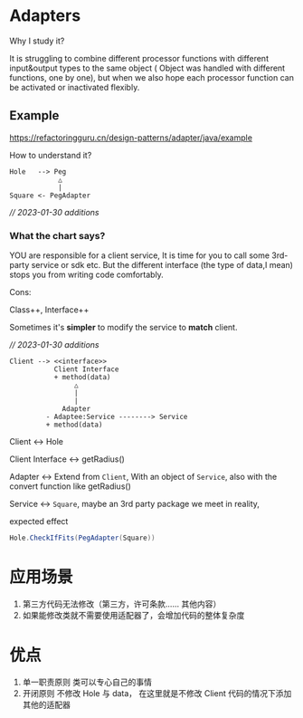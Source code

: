 # Adapters
Why I study it?

It is struggling to combine different processor functions with different input&output types to the same object ( Object was handled with different functions, one by one), but when we also hope each processor function can be activated or inactivated flexibly.

## Example
https://refactoringguru.cn/design-patterns/adapter/java/example

How to understand it? 
```
Hole   --> Peg
            △
            |
Square <- PegAdapter
```

*// 2023-01-30 additions*

### What the chart says?

YOU are responsible for a client service, It is time for you to call some 3rd-party service or sdk etc. But the different interface (the type of data,I mean) stops you from writing code comfortably. 

Cons:

Class++, Interface++

Sometimes it's **simpler** to modify the service to **match** client.

*// 2023-01-30 additions*
 
```
Client --> <<interface>>
           Client Interface
           + method(data)
                △
                |
                |
             Adapter
         - Adaptee:Service --------> Service
         + method(data)
```
Client <-> Hole

Client Interface <-> getRadius()

Adapter <-> Extend from `Client`, With an object of `Service`, also with the convert function like getRadius()

Service <-> `Square`, maybe an 3rd party package we meet in reality,






expected effect
``` java
Hole.CheckIfFits(PegAdapter(Square))
```

# 应用场景
1. 第三方代码无法修改（第三方，许可条款...... 其他内容）
2. 如果能修改类就不需要使用适配器了，会增加代码的整体复杂度

# 优点 
1. 单一职责原则 类可以专心自己的事情
2. 开闭原则 不修改 Hole 与 data， 在这里就是不修改 Client 代码的情况下添加其他的适配器
